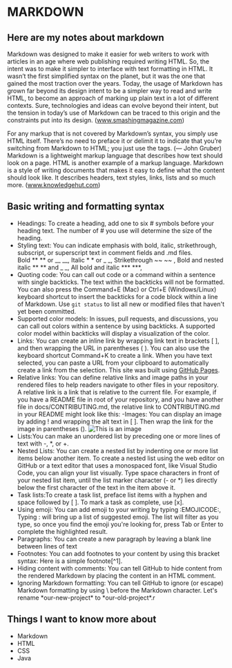 # **MARKDOWN**
## **Here are my notes about markdown**

Markdown was designed to make it easier for web writers to work with articles in an age where web publishing required writing HTML. So, the intent was to make it simpler to interface with text formatting in HTML. It wasn’t the first simplified syntax on the planet, but it was the one that gained the most traction over the years. Today, the usage of Markdown has grown far beyond its design intent to be a simpler way to read and write HTML, to become an approach of marking up plain text in a lot of different contexts. Sure, technologies and ideas can evolve beyond their intent, but the tension in today’s use of Markdown can be traced to this origin and the constraints put into its design. (www.smashingmagazine.com)

For any markup that is not covered by Markdown’s syntax, you simply use HTML itself. There’s no need to preface it or delimit it to indicate that you’re switching from Markdown to HTML; you just use the tags.       (— John Gruber)
Markdown is a lightweight markup language that describes how text should look on a page. HTML is another example of a markup language. Markdown is a style of writing documents that makes it easy to define what the content should look like. It describes headers, text styles, links, lists and so much more. (www.knowledgehut.com) 
             
 ## **Basic writing and formatting syntax**            
 - Headings: To create a heading, add one to six # symbols before your heading text. The number of # you use will determine the size of the heading.           
 - Styling text: You can indicate emphasis with bold, italic, strikethrough, subscript, or superscript text in comment fields and .md files.            
  Bold ** ** or __ __, Italic * * or _ _, Strikethrough ~~ ~~ , Bold and nested italic ** ** and _ _, All bold and italic *** ***, 
- Quoting code: You can call out code or a command within a sentence with single backticks. The text within the backticks will not be formatted. You can also press the Command+E (Mac) or Ctrl+E (Windows/Linux) keyboard shortcut to insert the backticks for a code block within a line of Markdown.
Use `git status` to list all new or modified files that haven't yet been committed.
- Supported color models: In issues, pull requests, and discussions, you can call out colors within a sentence by using backticks. A supported color model within backticks will display a visualization of the color. 
- Links: You can create an inline link by wrapping link text in brackets [ ], and then wrapping the URL in parentheses ( ). You can also use the keyboard shortcut Command+K to create a link. When you have text selected, you can paste a URL from your clipboard to automatically create a link from the selection.
 This site was built using [GitHub Pages](https://pages.github.com/). 
 - Relative links: You can define relative links and image paths in your rendered files to help readers navigate to other files in your repository.  
  A relative link is a link that is relative to the current file. For example, if you have a README file in root of your repository, and you have another file in docs/CONTRIBUTING.md, the relative link to CONTRIBUTING.md in your README might look like this:
 -Images: You can display an image by adding ! and wrapping the alt text in [ ]. Then wrap the link for the image in parentheses ().
 ![This is an image](https://myoctocat.com/assets/images/base-octocat.svg)
 - Lists:You can make an unordered list by preceding one or more lines of text with -, *, or +. 
 - Nested Lists: You can create a nested list by indenting one or more list items below another item. To create a nested list using the web editor on GitHub or a text editor that uses a monospaced font, like Visual Studio Code, you can align your list visually. Type space characters in front of your nested list item, until the list marker character (- or *) lies directly below the first character of the text in the item above it. 
- Task lists:To create a task list, preface list items with a hyphen and space followed by [ ]. To mark a task as complete, use [x].
- Using emoji: You can add emoji to your writing by typing :EMOJICODE:, Typing : will bring up a list of suggested emoji. The list will filter as you type, so once you find the emoji you're looking for, press Tab or Enter to complete the highlighted result. 
- Paragraphs: You can create a new paragraph by leaving a blank line between lines of text
- Footnotes: You can add footnotes to your content by using this bracket syntax: Here is a simple footnote[^1].
- Hiding content with comments: You can tell GitHub to hide content from the rendered Markdown by placing the content in an HTML comment.
- Ignoring Markdown formatting: You can tell GitHub to ignore (or escape) Markdown formatting by using \ before the Markdown character. Let's rename \*our-new-project\* to \*our-old-project\*.r

## **Things I want to know more about**
- Markdown
- HTML
- CSS
- Java
  























